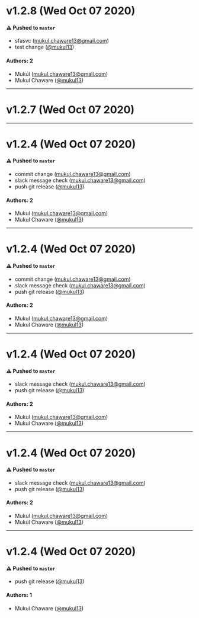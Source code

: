 # v1.2.8 (Wed Oct 07 2020)

#### ⚠️ Pushed to `master`

- sfasvc (mukul.chaware13@gmail.com)
- test change ([@mukul13](https://github.com/mukul13))

#### Authors: 2

- Mukul (mukul.chaware13@gmail.com)
- Mukul Chaware ([@mukul13](https://github.com/mukul13))

---

# v1.2.7 (Wed Oct 07 2020)



---

# v1.2.4 (Wed Oct 07 2020)

#### ⚠️ Pushed to `master`

- commit change (mukul.chaware13@gmail.com)
- slack message check (mukul.chaware13@gmail.com)
- push git release ([@mukul13](https://github.com/mukul13))

#### Authors: 2

- Mukul (mukul.chaware13@gmail.com)
- Mukul Chaware ([@mukul13](https://github.com/mukul13))

---

# v1.2.4 (Wed Oct 07 2020)

#### ⚠️ Pushed to `master`

- commit change (mukul.chaware13@gmail.com)
- slack message check (mukul.chaware13@gmail.com)
- push git release ([@mukul13](https://github.com/mukul13))

#### Authors: 2

- Mukul (mukul.chaware13@gmail.com)
- Mukul Chaware ([@mukul13](https://github.com/mukul13))

---

# v1.2.4 (Wed Oct 07 2020)

#### ⚠️ Pushed to `master`

- slack message check (mukul.chaware13@gmail.com)
- push git release ([@mukul13](https://github.com/mukul13))

#### Authors: 2

- Mukul (mukul.chaware13@gmail.com)
- Mukul Chaware ([@mukul13](https://github.com/mukul13))

---

# v1.2.4 (Wed Oct 07 2020)

#### ⚠️ Pushed to `master`

- slack message check (mukul.chaware13@gmail.com)
- push git release ([@mukul13](https://github.com/mukul13))

#### Authors: 2

- Mukul (mukul.chaware13@gmail.com)
- Mukul Chaware ([@mukul13](https://github.com/mukul13))

---

# v1.2.4 (Wed Oct 07 2020)

#### ⚠️ Pushed to `master`

- push git release ([@mukul13](https://github.com/mukul13))

#### Authors: 1

- Mukul Chaware ([@mukul13](https://github.com/mukul13))
